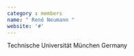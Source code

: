 ```yaml
---
category : members
name: " René Neumann " 
website: '#'
---
```

Technische Universität München
Germany

